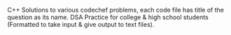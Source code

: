 C++ Solutions to various codechef problems, each code file has title of the question as its name. DSA Practice for college & high school students (Formatted to take input & give output to text files).
